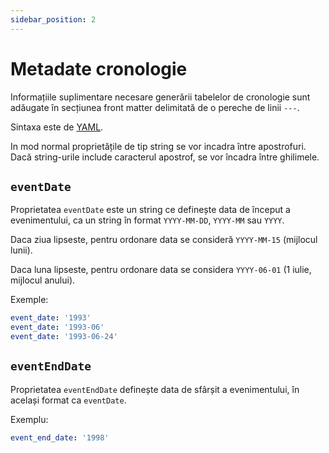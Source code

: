 ```yaml
---
sidebar_position: 2
---
```


# Metadate cronologie

Informațiile suplimentare necesare generării tabelelor de cronologie
sunt adăugate în secțiunea front matter delimitată de o pereche de
linii `---`.

Sintaxa este de [YAML](https://yaml.org/spec/1.2.2/).

In mod normal proprietățile de tip string se vor incadra între apostrofuri.
Dacă string-urile include caracterul apostrof, se vor încadra între
ghilimele.

## `eventDate`

Proprietatea `eventDate` este un string ce definește data de
început a evenimentului,
ca un string în format `YYYY-MM-DD`, `YYYY-MM` sau `YYYY`.

Daca ziua lipseste, pentru ordonare data se consideră `YYYY-MM-15`
(mijlocul lunii).

Daca luna lipseste, pentru ordonare data se considera `YYYY-06-01`
(1 iulie, mijlocul anului).

Exemple:

```yaml
event_date: '1993'
event_date: '1993-06'
event_date: '1993-06-24'
```

## `eventEndDate`

Proprietatea `eventEndDate` definește data de sfârșit a evenimentului,
în același format ca `eventDate`.

Exemplu:

```yaml
event_end_date: '1998'
```
